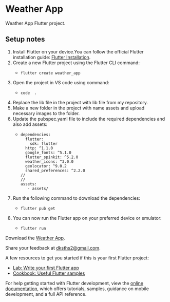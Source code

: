 # Weather App

Weather App Flutter project.

## Setup notes
1. Install Flutter on your device.You can follow the official Flutter installation guide: [Flutter Installation](https://docs.flutter.dev/get-started/install).
2. Create a new Flutter project using the Flutter CLI command:
   -     flutter create weather_app
4. Open the project in VS code using command:
   -     code  .
6. Replace the lib file in the project with lib file from my repository.
7. Make a new folder in the project with name assets and upload necessary images to the folder.
8. Update the pubspec.yaml file to include the required dependencies and also add assets:
   -     dependencies:
           flutter:
             sdk: flutter
           http: ^1.1.0
           google_fonts: ^5.1.0
           flutter_spinkit: ^5.2.0
           weather_icons: ^3.0.0
           geolocator: ^9.0.2
           shared_preferences: ^2.2.0
         //
         //
         assets:
            - assets/
 9. Run the following command to download the dependencies:
    -     flutter pub get
10. You can now run the Flutter app on your preferred device or emulator:
    -     flutter run

  


Download the [Weather App]([https://drive.google.com/file/d/1OPpDNc1jRWjBNFFtIhgjnkpAHbbu52vU/view?usp=drive_link](https://drive.google.com/file/d/1zuOpdIFX-As6-2qTLZEVfjSRgTwGK5Sc/view?usp=sharing)).

Share your feedback at dksths2@gmail.com.


A few resources to get you started if this is your first Flutter project:

- [Lab: Write your first Flutter app](https://docs.flutter.dev/get-started/codelab)
- [Cookbook: Useful Flutter samples](https://docs.flutter.dev/cookbook)

For help getting started with Flutter development, view the
[online documentation](https://docs.flutter.dev/), which offers tutorials,
samples, guidance on mobile development, and a full API reference.
